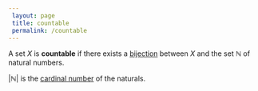 ```yaml
---
 layout: page
 title: countable
 permalink: /countable
---
```

A set $X$ is **countable** if there exists a [bijection](https://defsmath.github.io/DefsMath/bijective) between $X$ and the set $\mathbb N$ of natural numbers. 

$|\mathbb N|$ is the [cardinal number](https://defsmath.github.io/DefsMath/cardinal_number) of the naturals. 